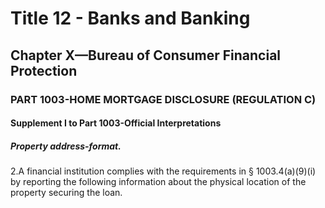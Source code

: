 
# Title 12 - Banks and Banking
## Chapter X—Bureau of Consumer Financial Protection
### PART 1003-HOME MORTGAGE DISCLOSURE (REGULATION C)
#### Supplement I to Part 1003-Official Interpretations
##### Property address-format.

2.A financial institution complies with the requirements in § 1003.4(a)(9)(i) by reporting the following information about the physical location of the property securing the loan.
